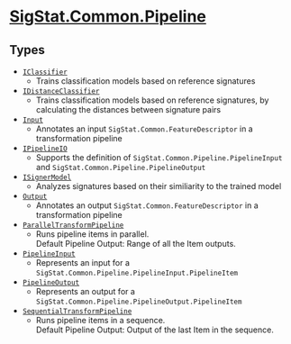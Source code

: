 # [SigStat.Common.Pipeline](./README.md)

## Types

- [`IClassifier`](./IClassifier.md)
	- Trains classification models based on reference signatures
- [`IDistanceClassifier`](./IDistanceClassifier.md)
	- Trains classification models based on reference signatures, by calculating the distances between signature pairs
- [`Input`](./Input.md)
	- Annotates an input `SigStat.Common.FeatureDescriptor` in a transformation pipeline
- [`IPipelineIO`](./IPipelineIO.md)
	- Supports the definition of `SigStat.Common.Pipeline.PipelineInput` and `SigStat.Common.Pipeline.PipelineOutput`
- [`ISignerModel`](./ISignerModel.md)
	- Analyzes signatures based on their similiarity to the trained model
- [`Output`](./Output.md)
	- Annotates an output `SigStat.Common.FeatureDescriptor` in a transformation pipeline
- [`ParallelTransformPipeline`](./ParallelTransformPipeline.md)
	- Runs pipeline items in parallel.  <br>Default Pipeline Output: Range of all the Item outputs.
- [`PipelineInput`](./PipelineInput.md)
	- Represents an input for a `SigStat.Common.Pipeline.PipelineInput.PipelineItem`
- [`PipelineOutput`](./PipelineOutput.md)
	- Represents an output for a `SigStat.Common.Pipeline.PipelineOutput.PipelineItem`
- [`SequentialTransformPipeline`](./SequentialTransformPipeline.md)
	- Runs pipeline items in a sequence.  <br>Default Pipeline Output: Output of the last Item in the sequence.

